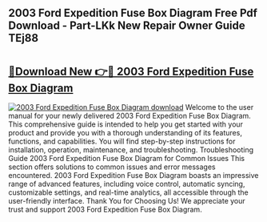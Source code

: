 ## 2003 Ford Expedition Fuse Box Diagram Free Pdf Download - Part-LKk New Repair Owner Guide TEj88

# <h2><a href="http://dfo0wm.blite.top/?on=2003+Ford+Expedition+Fuse+Box+Diagram">🔗Download New 👉🔴 2003 Ford Expedition Fuse Box Diagram</a></h2>

[![2003 Ford Expedition Fuse Box Diagram download](https://i.imgur.com/lujVjoI.png)](http://dfo0wm.blite.top/?on=2003+Ford+Expedition+Fuse+Box+Diagram)
Welcome to the user manual for your newly delivered 2003 Ford Expedition Fuse Box Diagram. This comprehensive guide is intended to help you get started with your product and provide you with a thorough understanding of its features, functions, and capabilities. You will find step-by-step instructions for installation, operation, maintenance, and troubleshooting. Troubleshooting Guide 2003 Ford Expedition Fuse Box Diagram for Common Issues This section offers solutions to common issues and error messages encountered. 2003 Ford Expedition Fuse Box Diagram boasts an impressive range of advanced features, including voice control, automatic syncing, customizable settings, and real-time analytics, all accessible through the user-friendly interface. Thank You for Choosing Us! We appreciate your trust and support 2003 Ford Expedition Fuse Box Diagram.
